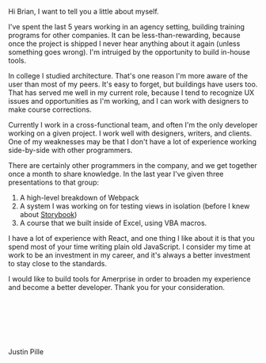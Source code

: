 Hi Brian, I want to tell you a little about myself.

I've spent the last 5 years working in an agency setting, building training programs for other companies. It can be less-than-rewarding, because once the project is shipped I never hear anything about it again (unless something goes wrong). I'm intruiged by the opportunity to build in-house tools.

In college I studied architecture. That's one reason I'm more aware of the user than most of my peers. It's easy to forget, but buildings have users too. That has served me well in my current role, because I tend to recognize UX issues and opportunities as I'm working, and I can work with designers to make course corrections.

Currently I work in a cross-functional team, and often I'm the only developer working on a given project. I work well with designers, writers, and clients. One of my weaknesses may be that I don't have a lot of experience working side-by-side with other programmers.

There are certainly other programmers in the company, and we get together once a month to share knowledge. In the last year I've given three presentations to that group: 

1. A high-level breakdown of Webpack
2. A system I was working on for testing views in isolation (before I knew about [Storybook](https://storybook.js.org/))
3. A course that we built inside of Excel, using VBA macros.

I have a lot of experience with React, and one thing I like about it is that you spend most of your time writing plain old JavaScript. I consider my time at work to be an investment in my career, and it's always a better investment to stay close to the standards.

I would like to build tools for Amerprise in order to broaden my experience and become a better developer. Thank you for your consideration.

<br>
<br>
<br>
<br>
<br>

Justin Pille

